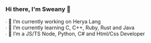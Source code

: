 ### Hi there, I'm Sweany 👋

∙ 🔭 I’m currently working on Herya Lang <br>
∙ 🌱 I’m currently learning C, C++, Ruby, Rust and Java <br>
∙ 🌃 I’m a JS/TS Node, Python, C# and Html/Css Developer
